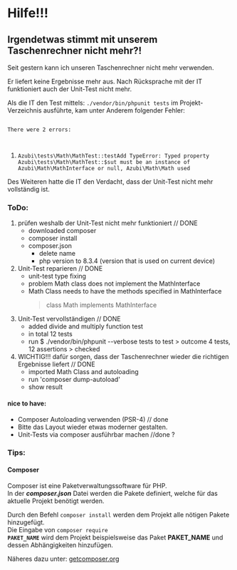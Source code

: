 # Hilfe!!!

## Irgendetwas stimmt mit unserem Taschenrechner nicht mehr?!

Seit gestern kann ich unseren Taschenrechner nicht mehr verwenden.

Er liefert keine Ergebnisse mehr aus.
Nach Rücksprache mit der IT funktioniert auch der Unit-Test nicht mehr.

Als die IT den Test mittels: <code>./vendor/bin/phpunit tests</code> im Projekt-Verzeichnis ausführte, kam unter Anderem folgender Fehler:

<code>
There were 2 errors:

1. Azubi\tests\Math\MathTest::testAdd
   TypeError: Typed property Azubi\tests\Math\MathTest::$sut must be an instance of Azubi\Math\MathInterface or null, Azubi\Math\Math used
   </code>

Des Weiteren hatte die IT den Verdacht, dass der Unit-Test nicht mehr vollständig ist.

### ToDo:

1. prüfen weshalb der Unit-Test nicht mehr funktioniert // DONE
   - downloaded composer
   - composer install
   - composer.json
     - delete name
     - php version to 8.3.4 (version that is used on current device)
2. Unit-Test reparieren // DONE
   - unit-test type fixing
   - problem Math class does not implement the MathInterface
   - Math Class needs to have the methods specified in MathInterface
     > class Math implements MathInterface
3. Unit-Test vervollständigen // DONE
   - added divide and multiply function test
   - in total 12 tests
   - run $ ./vendor/bin/phpunit --verbose tests to test > outcome 4 tests, 12 assertions > checked
4. WICHTIG!!! dafür sorgen, dass der Taschenrechner wieder die richtigen Ergebnisse liefert // DONE
   - imported Math Class and autoloading
   - run 'composer dump-autoload'
   - show result

#### nice to have:

- Composer Autoloading verwenden (PSR-4) // done
- Bitte das Layout wieder etwas moderner gestalten.
- Unit-Tests via composer ausführbar machen //done ?

### Tips:

#### Composer

Composer ist eine Paketverwaltungssoftware für PHP.  
In der **_composer.json_** Datei werden die Pakete definiert, welche für das aktuelle Projekt benötigt werden.

Durch den Befehl <code>composer install</code> werden dem Projekt alle nötigen Pakete hinzugefügt.  
Die Eingabe von <code>composer require **PAKET_NAME**</code> wird dem Projekt beispielsweise das Paket **PAKET_NAME** und dessen Abhängigkeiten hinzufügen.

Näheres dazu unter: [getcomposer.org](https://getcomposer.org/)
